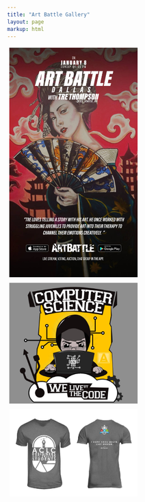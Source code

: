 ```yaml
---
title: "Art Battle Gallery"
layout: page
markup: html
---
```


<div class="gallery">
  <a href="gallery/image1.jpg" data-lightbox="artbattle" data-title="Jerome Joyce – Aug 25">
    <img src="gallery/image1.jpg" width="300" style="margin:5px;">
  </a>
  <a href="gallery/image2.jpg" data-lightbox="artbattle" data-title="Steevane – July 30">
    <img src="gallery/image2.jpg" width="300" style="margin:5px;">
  </a>
  <a href="gallery/image3.jpg" data-lightbox="artbattle" data-title="Daniel Lanois">
    <img src="gallery/image3.jpg" width="300" style="margin:5px;">
  </a>
</div>

</div>
